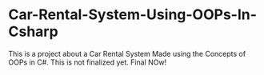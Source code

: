 # Car-Rental-System-Using-OOPs-In-Csharp
This is a project about a Car Rental System Made using the Concepts of OOPs in C#. This is not finalized yet.
Final NOw!
